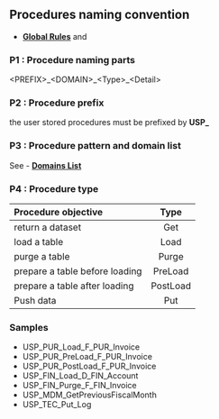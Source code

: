 ## Procedures naming convention

- **[Global Rules](GlobalRules.md)** and

### P1 : Procedure naming parts
\<PREFIX\>\_\<DOMAIN\>\_\<Type\>\_\<Detail\>

### P2 : Procedure prefix
the user stored procedures must be prefixed by **USP\_**

### P3 : Procedure pattern and domain list

See - **[Domains List](DomainsList.md)** 

### P4 : Procedure type

Procedure objective | Type |
:---|:---:|
return a dataset |  Get |
load a table | Load |
purge a table | Purge |
prepare a table before loading |PreLoad|
prepare a table after loading | PostLoad|
Push data | Put |

### Samples

- USP_PUR_Load_F_PUR_Invoice
- USP_PUR_PreLoad_F_PUR_Invoice
- USP_PUR_PostLoad_F_PUR_Invoice
- USP_FIN_Load_D_FIN_Account
- USP_FIN_Purge_F_FIN_Invoice
- USP_MDM_GetPreviousFiscalMonth
- USP_TEC_Put_Log


